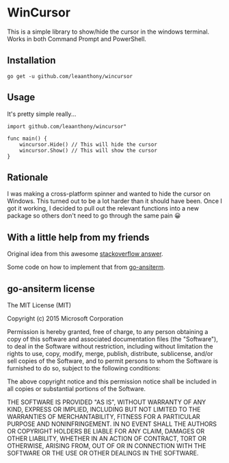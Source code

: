 # WinCursor

This is a simple library to show/hide the cursor in the windows terminal. Works in both Command Prompt and PowerShell.

## Installation

```
go get -u github.com/leaanthony/wincursor
```

## Usage

It's pretty simple really...

```
import github.com/leaanthony/wincursor"

func main() {
    wincursor.Hide() // This will hide the cursor
    wincursor.Show() // This will show the cursor
}
```

## Rationale

I was making a cross-platform spinner and wanted to hide the cursor on Windows. This turned out to be a lot harder than it should have been. Once I got it working, I decided to pull out the relevant functions into a new package so others don't need to go through the same pain 😀

## With a little help from my friends

Original idea from this awesome [stackoverflow answer].

Some code on how to implement that from [go-ansiterm].

[stackoverflow answer]: https://stackoverflow.com/a/10455937
[go-ansiterm]: https://github.com/Azure/go-ansiterm

## go-ansiterm license

The MIT License (MIT)

Copyright (c) 2015 Microsoft Corporation

Permission is hereby granted, free of charge, to any person obtaining a copy
of this software and associated documentation files (the "Software"), to deal
in the Software without restriction, including without limitation the rights
to use, copy, modify, merge, publish, distribute, sublicense, and/or sell
copies of the Software, and to permit persons to whom the Software is
furnished to do so, subject to the following conditions:

The above copyright notice and this permission notice shall be included in
all copies or substantial portions of the Software.

THE SOFTWARE IS PROVIDED "AS IS", WITHOUT WARRANTY OF ANY KIND, EXPRESS OR
IMPLIED, INCLUDING BUT NOT LIMITED TO THE WARRANTIES OF MERCHANTABILITY,
FITNESS FOR A PARTICULAR PURPOSE AND NONINFRINGEMENT. IN NO EVENT SHALL THE
AUTHORS OR COPYRIGHT HOLDERS BE LIABLE FOR ANY CLAIM, DAMAGES OR OTHER
LIABILITY, WHETHER IN AN ACTION OF CONTRACT, TORT OR OTHERWISE, ARISING FROM,
OUT OF OR IN CONNECTION WITH THE SOFTWARE OR THE USE OR OTHER DEALINGS IN
THE SOFTWARE.